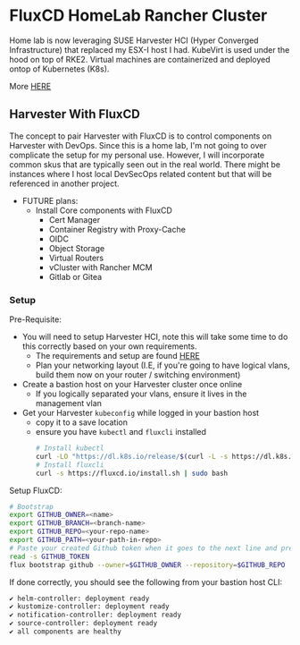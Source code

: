 # FluxCD HomeLab Rancher Cluster
Home lab is now leveraging SUSE Harvester HCI (Hyper Converged Infrastructure) that replaced my ESX-I host I had. KubeVirt is used under the hood on top of RKE2. Virtual machines are containerized and deployed ontop of Kubernetes (K8s).

More [HERE](https://harvesterhci.io/)

## Harvester With FluxCD
The concept to pair Harvester with FluxCD is to control components on Harvester with DevOps. Since this is a home lab, I'm not going to over complicate the setup for my personal use. However, I will incorporate common skus that are typically seen out in the real world. There might be instances where I host local DevSecOps related content but that will be referenced in another project.

- FUTURE plans:
  - Install Core components with FluxCD
    - Cert Manager
    - Container Registry with Proxy-Cache
    - OIDC
    - Object Storage
    - Virtual Routers
    - vCluster with Rancher MCM
    - Gitlab or Gitea

### Setup
Pre-Requisite:
- You will need to setup Harvester HCI, note this will take some time to do this correctly based on your own requirements.
  - The requirements and setup are found [HERE](https://docs.harvesterhci.io/v1.5/)
  - Plan your networking layout (I.E, if you're going to have logical vlans, build them now on your router / switching environment)
- Create a bastion host on your Harvester cluster once online
  - If you logically separated your vlans, ensure it lives in the management vlan
- Get your Harvester `kubeconfig` while logged in your bastion host
  - copy it to a save location
  - ensure you have `kubectl` and `fluxcli` installed
    ```sh
    # Install kubectl
    curl -LO "https://dl.k8s.io/release/$(curl -L -s https://dl.k8s.io/release/stable.txt)/bin/linux/amd64/kubectl"
    # Install fluxcli
    curl -s https://fluxcd.io/install.sh | sudo bash
    ```

Setup FluxCD:
```sh
# Bootstrap
export GITHUB_OWNER=<name>
export GITHUB_BRANCH=<branch-name>
export GITHUB_REPO=<your-repo-name>
export GITHUB_PATH=<your-path-in-repo>
# Paste your created Github token when it goes to the next line and press enter. This prevents it being stored in history.
read -s GITHUB_TOKEN
flux bootstrap github --owner=$GITHUB_OWNER --repository=$GITHUB_REPO   --branch=$GITHUB_BRANCH --path=$GITHUB_PATH --token-auth
```

If done correctly, you should see the following from your bastion host CLI:
```sh
✔ helm-controller: deployment ready
✔ kustomize-controller: deployment ready
✔ notification-controller: deployment ready
✔ source-controller: deployment ready
✔ all components are healthy
```
